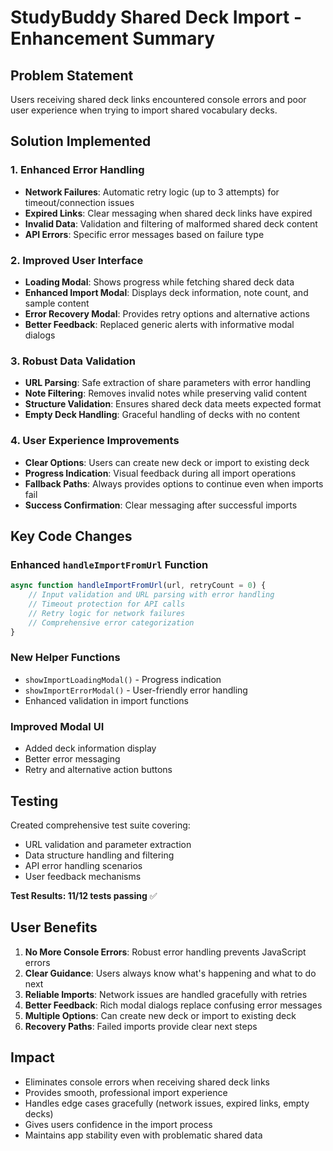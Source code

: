 # StudyBuddy Shared Deck Import - Enhancement Summary

## Problem Statement
Users receiving shared deck links encountered console errors and poor user experience when trying to import shared vocabulary decks.

## Solution Implemented

### 1. Enhanced Error Handling
- **Network Failures**: Automatic retry logic (up to 3 attempts) for timeout/connection issues
- **Expired Links**: Clear messaging when shared deck links have expired
- **Invalid Data**: Validation and filtering of malformed shared deck content
- **API Errors**: Specific error messages based on failure type

### 2. Improved User Interface
- **Loading Modal**: Shows progress while fetching shared deck data
- **Enhanced Import Modal**: Displays deck information, note count, and sample content
- **Error Recovery Modal**: Provides retry options and alternative actions
- **Better Feedback**: Replaced generic alerts with informative modal dialogs

### 3. Robust Data Validation
- **URL Parsing**: Safe extraction of share parameters with error handling
- **Note Filtering**: Removes invalid notes while preserving valid content
- **Structure Validation**: Ensures shared deck data meets expected format
- **Empty Deck Handling**: Graceful handling of decks with no content

### 4. User Experience Improvements
- **Clear Options**: Users can create new deck or import to existing deck
- **Progress Indication**: Visual feedback during all import operations
- **Fallback Paths**: Always provides options to continue even when imports fail
- **Success Confirmation**: Clear messaging after successful imports

## Key Code Changes

### Enhanced `handleImportFromUrl` Function
```javascript
async function handleImportFromUrl(url, retryCount = 0) {
    // Input validation and URL parsing with error handling
    // Timeout protection for API calls
    // Retry logic for network failures
    // Comprehensive error categorization
}
```

### New Helper Functions
- `showImportLoadingModal()` - Progress indication
- `showImportErrorModal()` - User-friendly error handling
- Enhanced validation in import functions

### Improved Modal UI
- Added deck information display
- Better error messaging
- Retry and alternative action buttons

## Testing
Created comprehensive test suite covering:
- URL validation and parameter extraction
- Data structure handling and filtering
- API error handling scenarios
- User feedback mechanisms

**Test Results: 11/12 tests passing** ✅

## User Benefits
1. **No More Console Errors**: Robust error handling prevents JavaScript errors
2. **Clear Guidance**: Users always know what's happening and what to do next
3. **Reliable Imports**: Network issues are handled gracefully with retries
4. **Better Feedback**: Rich modal dialogs replace confusing error messages
5. **Multiple Options**: Can create new deck or import to existing deck
6. **Recovery Paths**: Failed imports provide clear next steps

## Impact
- Eliminates console errors when receiving shared deck links
- Provides smooth, professional import experience
- Handles edge cases gracefully (network issues, expired links, empty decks)
- Gives users confidence in the import process
- Maintains app stability even with problematic shared data